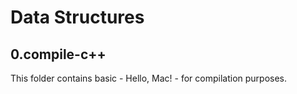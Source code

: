 # Data Structures

## 0.compile-c++
This folder contains basic - Hello, Mac! - for compilation purposes.
